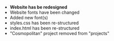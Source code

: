 - **Website has be redesigned**
- Website fonts have been changed
- Added new font(s)
- styles.css has been re-structured
- index.html has been re-structured
- "Cosmopolitan" project removed from "projects"
